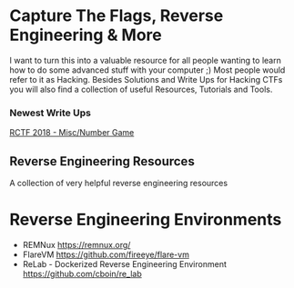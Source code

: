 # Capture The Flags, Reverse Engineering & More

I want to turn this into a valuable resource for all people wanting to learn how to do some advanced stuff with your computer ;) Most people would refer to it as Hacking. Besides Solutions and Write Ups for Hacking CTFs you will also find a collection of useful Resources, Tutorials and Tools. 

### Newest Write Ups

[RCTF 2018 - Misc/Number Game](2018/rctf/misc/numbers-game/README.md)


## Reverse Engineering Resources
A collection of very helpful reverse engineering resources

# Reverse Engineering Environments

- REMNux
 https://remnux.org/
- FlareVM
 https://github.com/fireeye/flare-vm
- ReLab - Dockerized Reverse Engineering Environment
 https://github.com/cboin/re_lab

